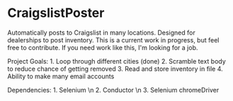 # CraigslistPoster
Automatically posts to Craigslist in many locations. Designed for dealerships to post inventory.
This is a current work in progress, but feel free to contribute. If you need work like this, I'm looking for a job.

Project Goals:
    1. Loop through different cities (done)
    2. Scramble text body to reduce chance of getting removed
    3. Read and store inventory in file
    4. Ability to make many email accounts
    
Dependencies:
    1. Selenium \n
    2. Conductor \n
    3. Selenium chromeDriver

